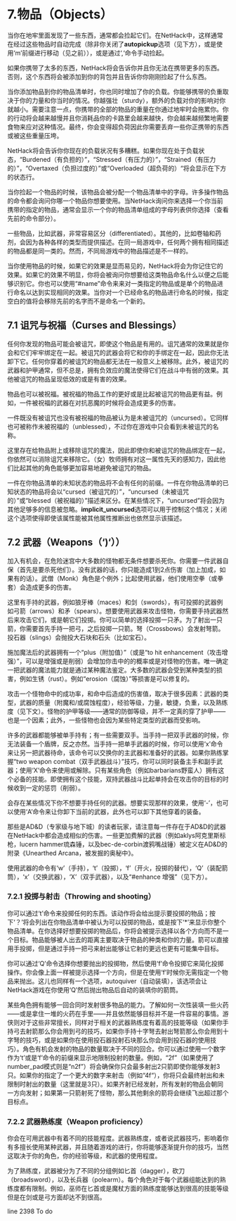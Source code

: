 # 7.物品（Objects）

当你在地牢里面发现了一些东西，通常都会捡起它们。在NetHack中，这样通常在经过这些物品时自动完成（除非你关闭了**autopickup**选项（见下方），或是使用‘m’前缀进行移动（见之前）），或是通过‘,‘命令手动捡起。

如果你携带了太多的东西，NetHack将会告诉你并且你无法在携带更多的东西。否则，这个东西将会被添加到你的背包并且告诉你你刚刚捡起了什么东西。

当你添加物品到你的物品清单时，你也同时增加了你的负载。你能够携带的负重取决于你的力量和你当时的情况。你越强壮（sturdy），额外的负载对你的影响对你就越小。需要注意一点，你携带的全部的物品的重量在你通过地牢时会拖累你。你的行动将会越来越慢并且你消耗品你的卡路里会越来越快，你会越来越频繁地需要食物来应对这种情况。最终，你会变得超负荷因此你需要丢弃一些你正携带的东西或被这些重量压垮。

NetHack将会告诉你你现在的负载状况有多糟糕。如果你现在处于负载状态，“Burdened（有负担的）”，“Stressed（有压力的）”，“Strained（有压力的）”，“Overtaxed（负担过度的）”或“Overloaded（超负荷的）“将会显示在下方的状态行。

当你捡起一个物品的时候，该物品会被分配一个物品清单中的字母。许多操作物品的命令都会询问你哪一个物品你想要使用。当NetHack询问你来选择一个你当前携带的指定的物品，通常会显示一个你的物品清单组成的字母列表供你选择（查看先前的命令部分）。

一些物品，比如武器，非常容易区分（differentiated）。其他的，比如卷轴和药剂，会因为各种各样的类型而提供描述。在同一局游戏中，任何两个拥有相同描述的物品都是同一类的。然而，不同局游戏中的物品描述是不一样的。

当你使用物品的时候，如果它的效果是显而易见的，NetHack将会为你记住它的效果。如果它的效果不明显，你将会被询问你想要给这类物品命名什么以便之后能够识别它。你也可以使用“#name”命令来来对一类指定的物品或是单个的物品进行命名以达到实现相同的效果。当你对一个已经命名的物品进行命名的时候，指定空白的值将会移除先前的名字而不是命名一个新的。

## 7.1 诅咒与祝福（Curses and Blessings）

任何你发现的物品可能会被诅咒，即使这个物品是有用的。诅咒通常的效果就是你会和它们牢牢绑定在一起。被诅咒的武器会将它和你的手绑定在一起，因此你无法卸下它。任何你穿着的被诅咒的物品都无法在一般意义上被移除。此外，被诅咒的武器和护甲通常，但不总是，拥有负效应的魔法使得它们在战斗中有弱的效果。其他被诅咒的物品呈现低效的或是有害的效果。

物品也可以被祝福。被祝福的物品工作的更好或是比起被诅咒的物品更有益。例如，一件被祝福的武器在对抗恶魔的时候将会造成更多的伤害。

一件既没有被诅咒也没有被祝福的物品被认为是未被诅咒的（uncursed）。它同样也可被称作未被祝福的（unblessed），不过你在游戏中只会看到未被诅咒的名称。

这里存在给物品附上或移除诅咒的魔法，因此即使你和被诅咒的物品绑定在一起，你依然可以消除诅咒来移除它。（女）牧师拥有对这一属性先天的感知力，因此他们比起其他的角色能够更加容易地避免被诅咒的物品。

一件在你物品清单的未知状态的物品将不会有任何的前缀。一件在你物品清单的已知状态的物品将会以“cursed（被诅咒的）”，“uncursed（未被诅咒的）”或“blessed（被祝福的）”描述来区分。在某些情况下，“uncursed”将会因为其他足够多的信息被忽略。**implicit_uncursed**选项可以用于控制这个情况；关闭这个选项使得即使该属性能被其他属性推断出也依然显示该描述。

## 7.2 武器（Weapons（‘)‘））

加入有机会，在危险迷宫中大多数的怪物都无条件想要杀死你。你需要一件武器自保（首先是要杀死他们）。没有武器的话，你只能造成1到2点伤害（加上加成，如果有的话）。武僧（Monk）角色是个例外；比起使用武器，他们使用空拳（或拳套）会造成更多的伤害。

这里有手持的武器，例如狼牙棒（maces）和剑（swords），有可投掷的武器例如弓箭（arrows）和矛（spears）。想要使用武器来攻击怪物，你需要手持武器然后来攻击它们，或是朝它们投掷。你可以简单的选择投掷一只矛。为了射出一只箭，你需要首先手持一把弓，之后投掷一只箭。弩（Crossbows）会发射弩箭。投石器（slings）会抛投大石块和石头（比如宝石）。

施加魔法后的武器拥有一个“plus（附加值）”（或是“to hit enhancement（攻击增强）”，可以是增强或是削弱）会增加你击中的的概率或是对怪物的伤害。唯一确定一把武器的魔法能力就是通过某种魔法鉴定。大多数的武器会受到某种类型的损害，例如生锈（rust）。例如“erosion（腐蚀）”等损害是可以修复的。

攻击一个怪物命中的成功率，和命中后造成的伤害值，取决于很多因素：武器的类型，武器的质量（附魔和/或腐蚀程度），经验等级，力量，敏捷，负重，以及熟练度（见下文）。怪物的护甲等级——通常的防御等级，并不一定真的穿了护甲——也是一个因素；此外，一些怪物也会因为某些特定类型的武器而受影响。

许多的武器都能够被单手持有；有一些需要双手。当手持一把双手武器的时候，你无法装备一个盾牌，反之亦然。当手持一把单手武器的时候，你可以使用‘x’命令来让另一把武器待命，该命令可以交换你的主武器和准备好的武器。如果你熟练掌握“two weapon combat（双手武器战斗）”技巧，你可以同时装备主手和副手武器；使用‘X’命令来使用或解除。只有某些角色（例如barbarians野蛮人）拥有这个必备的技能。即使拥有这个技能，双持武器战斗比起单持会在攻击你的目标的时候收到一定的惩罚（削弱）。

会存在某些情况下你不想要手持任何的武器。想要实现那样的效果，使用‘-’，也可以使用‘A’命令来让你卸下当前的武器，此外也可以卸下其他穿着的装备。

那些是AD\&D（专家级与地下城）的读者玩家，请注意每一件存在于AD\&D的武器在NetHack中都会造成相似的伤害。一些更加费解的武器（例如aklys阿克里斯标枪，lucern hammer琉森锤，以及bec-de-corbin渡鸦嘴战锤）被定义在AD\&D的附录《Unearthed Arcana，被发掘的奥秘中》。

使用武器的命令有‘w’（手持），‘t’（投掷），‘f’（开火，投掷的替代），‘Q’（装配箭筒），‘x’（交换武器），‘X’（双手武器），以及“#enhance 增强”（见下方）。

### 7.2.1 投掷与射击（Throwing and shooting）

你可以通过‘t’命令来投掷任何的东西。该动作将会给出提示要投掷的物品；按下‘？’将会列出在你物品清单中被认为可以投掷的物品，或是按下‘*’来显示你整个物品清单。在你选择好想要投掷的物品后，你将会被提示选择以各个方向而不是一个目标。物品能够被人出去的距离主要取决于物品的种类和你的力量。箭可以直接用手投掷，但是通过手持一把弓来射出能够让它射的更远也更有可能集中目标。

你可以通过‘Q’命令选择你想要抛出的投掷物，然后使用‘f’命令投掷它来简化投掷操作。你会像上面一样被提示选择一个方向，但是在使用‘f’时候你无需指定一个物品来抛出。这儿也同样有一个选项，autoquiver（自动装填），该选项会让NetHack游戏在你使用‘Q’然后抛出物品后自动的装填你的箭筒。

某些角色拥有能够一回合同时发射很多物品的能力。了解如何一次性装填一些火药——或是拿住一堆的火药在手里——并且依然能够目标并不是一件容易的事情。游侠则对于这些非常擅长，同样对于相关的武器熟练度有着高的技能等级（如果你手持弓去射箭那么你会用到弓的技巧，如果你手持十字弩去射出弩箭那么你会用到十字弩的技巧，或是如果你在使用投石器投射石块那么你会用到投石器的使用技巧）。角色有机会发射的物品的数量取决于不同的回合。你可以通过使用一个数字作为‘t’或是‘f’命令的前缀来显示地限制投射的数量。例如，“2f”（如果使用了number_pad模式则是“n2f”）将会确保你只会最多射出2只箭即使你能够发射3只。如果你的指定了一个更大的数字来射击（例如“4f“），你将只会最终射出和未限制时射出的数量（这里就是3只）。如果齐射已经发射，所有发射的物品会朝同一方向发射；如果第一只箭射死了怪物，那么其他剩余的箭将会继续飞出超过那个目标点。

### 7.2.2 武器熟练度（Weapon proficiency）

你会在可用武器中有着不同的技能程度。武器熟练度，或者说武器技巧，影响着你有多擅长使用某种武器，并且随着游戏的进行，你将能够逐渐提升你的技巧，当然这取决于你的角色，你的经验等级，和武器的使用程度。

为了熟练度，武器被分为了不同的分组例如匕首（dagger），砍刀（broadsword），以及长兵器（polearm）。每个角色对于每个武器组能达到的熟练度都有限制。例如，巫师在匕首或是魔杖方面的熟练度能够达到很高的技能等级但是在剑或是弓方面却达不到很高。

line 2398 To do
